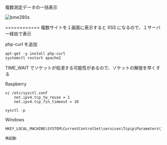 複数測定データの一括表示

![bme280s](https://user-images.githubusercontent.com/76575923/117416962-da543f00-af54-11eb-96e4-b2c532e57921.png)

============
複数サイトを１画面に表示すると XSS になるので、１サーバー経由で表示

php-curl を追加
```
apt-get -y install php-curl
systemctl restart apache2
```

TIME_WAIT でソケットが枯渇する可能性があるので、ソケットの解放を早くする

Raspberry<br/>
```
vi /etc/sysctl.conf
	net.ipv4.tcp_tw_reuse = 1
	net.ipv4.tcp_fin_timeout = 10
  
sysctl -p 
```

Windows
```
HKEY_LOCAL_MACHINE\SYSTEM\CurrentControlSet\services\Tcpip\Parameters\TcpTimedWaitDelay=dword:0000000a

再起動
```
